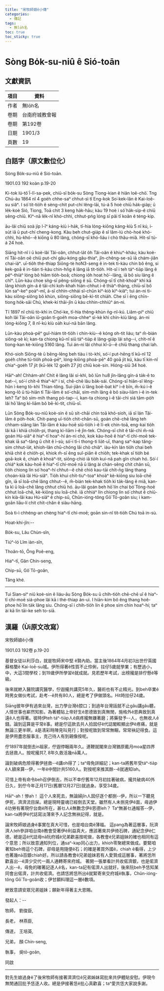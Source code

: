 ```yaml
---
title: "宋牧師娘ê小傳"
categories:
  - 傳記
tags:
  - 無lo̍h名
toc: true
toc_sticky: true
---
```


# Sòng Bo̍k-su-niû ê Sió-toān

## 文獻資訊

| 項目 | 資料 |
|---|---|
| 作者 | 無lo̍h名 |
| 卷期 | 台南府城教會報 |
| 卷期 | 第192卷 |
| 日期 | 1901/3 |
| 頁數 | 19 |

## 白話字（原文數位化）

Sòng Bo̍k-su-niû ê Sió-toān.

1901.03 192 koàn p.19-20

Ki-tok lú-tô͘ Í-lī-sa-pek, chiū-sī bo̍k-su Sòng Tiong-kian ê hiân loē-chō͘. Tng Chú-āu 1864 nî 4 goe̍h chhe-saⁿ chhut-sì tī Eng-kok So͘-kek-lân ê Kai-loē-su siâⁿ. I só͘ tit-tio̍h ê sèng-chit put-chí lêng-lāi, tú-á 5 hoè chiū ha̍k-gia̍p; ū le̍k-koè Sió, Tiong, Toā chit 3 keng ha̍k-hāu; kàu 19 hoè i só͘ ha̍k-si̍p-ê chiū sêng-chiū. Kìⁿ-nā le̍k-nî khó-chhì, chhut-pńg lóng sī pâi tī koân ê téng-kip.

āu-lâi chiū soà ji̍p I-īⁿ káng-kiù i-ha̍k, tī-hia lóng-kiōng káng-kiù 5 nî kú, i-su̍t iā ū put-chí cheng-kong. Kàu beh chut-gia̍p ê sî lâm-lú chò-hoé khó-chhì, hù-khó--ê kiōng ū 80 lâng, chóng-sī khó-liáu i chò thâu-miâ. Hit-sî tú-á 24 hoè.

Siāng hit-nî i ū koè-lâi Tâi-oân, chhut-la̍t o̍h Tâi-oân ê khiuⁿ-kháu; kàu koè-nî Tâi-oân oē chiū put-chí gâu-kóng gâu-thiaⁿ, jîn-chêng-se-sū iā chám-jiân chai-iáⁿ. uī-tio̍h thé-thiap Siōng-tè ho͘N3-seng ê in-tek tì-kàu chin bô êng, si kek-goā ê in-tián tì-kàu chin-hn̄g ê lâng iā tit-tio̍h. Hit-sî i teh táⁿ-tia̍p lâng ê pēⁿ-thiàⁿ lóng bô hiâm tio̍h-boâ; chiong io̍h hoat hō͘--lâng, iā bô siu lâng ê chîⁿ. Lūn-kàu choe sǹg-sī pêng-siông ê sū. Chóng-sī tī chit-khoáⁿ khì kā lâng khioh gín-á ê tāi-chì koh-khah hián-chhut i-ê thiàⁿ-thàng, chiū-sī bô lūn saⁿ-keⁿ poàⁿ-mî, á-sī chhìn-chhái sî-chūn kìⁿ-kiò kìⁿ-kiâⁿ; tuì án-ni tì-kàu siông-siông bô khùn, siông-siông bē-kì-tit chia̍h. Che sī i ēng chīn-tiong ho̍k-sāi Chú, khek-kí thāi-jîn ū kàu chhin-chhiūⁿ án-ni.

Tī 1897 nî chiū tò-khì in Chó͘-ke, tī-hia thêng-khùn n̄g-nî-kú. Liâm-piⁿ chiū koh lâi Tâi-oân iû-goân tì-goe̍h moa-chheⁿ sì-kè khì chín-kiù lâng. án-ni lóng-kiōng 7, 8 nî-kú kiù oa̍h kuí-nā bān lâng.

Lūn-kàu phoà-pēⁿ guî-hiám tit-tio̍h i chín-kiù--ê kóng oh-tit liáu; taⁿ m̄-bián siông-sè kì; kan-ta chiong kū-nî siū táⁿ-tia̍p ê lâng-gia̍p lâi sǹg--i, chi̍t-nî ê tiong-kan kè-kiōng 5160 lâng. Tuì án-ni lâi chhui kî-û--ê chiū thang chai lah.

Khó-sioh Siōng-tè ū bēng-lēng beh tiàu i tò-khì, só͘-í put-hēng tī kū-nî 12 goe̍h chhe tú-tio̍h phoà-pēⁿ, lóng-kiōng phoà-pēⁿ 40 goā ji̍t kú, kàu tī kin-nî chiaⁿ-goe̍h 17 ji̍t (kū-le̍k 12 goe̍h 27 ji̍t) chiū koè-sin. Hióng-siū 34 hoè.

Hāiⁿ-ah! Chhám-ah! Chit ê lâng lâi sí-khì, bô lūn hu8 jîn-lâng gín-á ta̍k-ê to bat--i, só͘-í chi̍t-ē thiaⁿ-kìⁿ i sí, chē-chē lâu ba̍k-sái. Chóng-sī hiān-sî lêng-hûn í-keng tò-khì Thian-tông. Sui-jiân ū lâng boē-bat kìⁿ i-ê bīn, m̄-kú i-ê kong-lô ū tù-hiān tī Tâi-lâm ê só͘-chāi, sím-mi̍h lâng ē bô siàu-liām i-ê in-tek leh? Taⁿ bô sím-mi̍h thang pò-tap--i, kan-ta chiong i-ê tāi-chì siá tām-po̍h lâi hō͘ lâng kì-liām bô bē-kì-tit, chiū-sī.

Lūn Sòng Bo̍k-su-niû koè-sin ê sū si̍t-chāi chin toā khó-sioh, iā sī lán Tâi-lâm ê po̍h-hok. Chit-pang uī-tio̍h chit-chân-sū, goán chē-chē lâng teh chham-siâng lán Tâi-lâm ê kàu-hoē siū-tio̍h i-ê lī-ek chin-toā, eng-kai tio̍h lâi kā i khiā chio̍h-pi, thang kì-liām i-ê jîn-tek. Chóng-sī chit ê tāi-chì m̄-nā goán Hú-siâⁿ ê hiaⁿ-tī hoaⁿ-hí án-ni chò, kok kàu-hoē ê hiaⁿ-tī chí-moē tek-khak iā saⁿ-tâng ū chit ê ì-sù; só͘-í tì-ì thong-ti lia̍t-uī, thang saⁿ-kap tâng-sim chhut-la̍t, khioh-lân chū-chóng lâi chò chiâⁿ. iàu-kín lán tio̍h chai beh khiā chit ê chio̍h-pi, khiok m̄-sī ēng suî-piān ê chio̍h; tek-khak sī tio̍h bé goā-kok ê, chiah ē khoàⁿ-tit, siōng-chió iā tio̍h kuí-nā pah gîn chiah hó. Só͘-í chiáⁿ kok kàu-hoē ê hiaⁿ-tī chí-moē nā ū lâng ài chàn-sêng chit chân sū, tio̍h chiong lín só͘ hoaⁿ-hí chhut--ê chē chió kau-tāi chi̍t-n̄g lâng thang choán-kià lâi Hú-siâⁿ. Tio̍h khui chi̍t-tiuⁿ-toaⁿ khoàⁿ kè-kiōng siu loā-chē gîn, iā sī loā-chē lâng chhut--ê, m̄-bián tek-khak tio̍h kì ta̍k-lâng ê miâ, kan-ta kì ū loā-chē lâng chhut chiū hó. āu-lâi goán beh hō͘ lín chai bó͘ Tông-hoē chhut loā-chē, kè-kiōng siu loā-chē. iā chhiáⁿ lín chiong lín só͘ chhut ê chiū-kín kià-lâi kau Hú-siâⁿ ê chip-sū, Chûn-ióng-tông Gō͘ Tō-goân siu; i kam-goān liāu-lí chit chi̍t-chân ê siàu-hāng.

Soà tì-ì chhéng-an chèng hiaⁿ-tī chí-moē; goān sin-nî tit-tio̍h Chú toā in-sù.

Hoat-khí-jîn:--

Bo̍k-su, Lâu Chùn-sîn,

Tiúⁿ-ló Lîm iàn-sîn,

Thoân-tō, Ông Poê-eng,

Hiaⁿ-tī, Gân Chín-seng,

Chip-sū, Gô͘ Tō-goân,

Tâng khé.

* * * * *

Tuì Sian-siⁿ niû koè-sin ê liáu-āu Sòng Bo̍k-su ū chih-tio̍h chē-chē uī ê hiaⁿ-tī chí-moē siá-phoe lâi kā i thé-thiap án-uì. I hiān-kim bô êng thang hoê-phoe hō͘ lín ta̍k lâng siu. Chóng-sī i chih-tio̍h lín ê phoe sim chin hoaⁿ-hí; taⁿ ài kā lín tāi-ke seh to-siā.

## 漢羅（Ùi原文改寫）

宋牧師娘ê小傳

1901.03 192卷 p.19-20

基督女徒以利莎白，就是牧師宋中堅 ê賢內助。當主後1864年4月初3出世佇英國蘇格籣ê Kai-loē-su城。伊所得著ê性質不止伶俐，拄仔5歲就學業；有歷過小，中，大這3間學校；到19歲伊所學習ê就成就。見若歷年考試，出榜攏是排佇懸ê等級。

後來就紲入醫院講究醫學，佇遐攏共講究5年久，醫術也有不止精光。到beh卒業ê時男女做伙考試，赴考--ê共有80人，總是考了伊做頭名。Hit時拄仔24歲。

Siāng彼年伊有過來台灣，出力學台灣ê腔口；到過年台灣話就不止gâu講gâu聽，人情世事也嶄然知影。為著體貼上帝好生ê恩德致到真無閒，施格外ê恩典致到真遠ê人也得著。彼時伊teh táⁿ-tia̍p人ê病疼攏無嫌著磨；將藥發予--人，也無收人ê錢。論到這算是平常ê事。總是佇這款去共人拾囡仔ê代誌閣較顯出伊ê疼痛，就是無論三更半暝，á是凊彩時陣見叫見行；對按呢致到常常無睏，常常袂記得食。這是伊用盡忠服事主，克己待人有到親像按呢。

佇1897年就倒去in祖家，佇遐停睏兩年久。連鞭就閣來台灣猶原戴月moa星四界去拯救人。按呢攏共7, 8年久救活幾nā萬人。

論到破病危險得著伊拯救--ê講oh得了；taⁿ毋免詳細記；kan-ta將舊年受táⁿ-tia̍p ê人額來算--伊，一年ê中間計共5160人。對按呢來推其餘--ê就通知lah。

可惜上帝有命令beh召伊倒去，所以不幸佇舊年12月初拄著破病，攏共破病40外日久，到佇今年正月17日(舊曆12月27日)就過身。享受34歲。

Hāiⁿ-ah！慘ah！ 這个人來死去，無論婦jîn人囡仔逐个都捌--伊，所以一下聽見伊死，濟濟流目屎。總是現時靈魂已經倒去天堂。雖然有人未捌見伊ê面，毋過伊ê功勞有著現佇台南ê所在，甚乜人ē無數念伊ê恩德leh？ Taⁿ無甚乜通報答--伊，kan-ta將伊ê代誌寫淡薄來予人記念無袂記得，就是。

論宋牧師娘過身ê事實在真大可惜，也是咱台南ê薄福。 這pang為著這層事，阮濟濟人teh參詳咱台南ê教會受著伊ê利益真大，應該著來共伊徛石碑，通紀念伊ê仁德。總是這ê代誌毋nā阮府城ê兄弟歡喜按呢做，各教會ê兄弟姐妹的確也相同有這个意思；所以致意通知列位，通saⁿ-kap同心出力，khioh零聚總來做成。要緊咱著知beh徛這个石碑，卻毋是用隨便ê石；的確是著買外國ê，chiah ē看得，上少也著幾nā百銀chiah好。所以請各教會ê兄弟姐妹若有人愛贊成這層事，著將恁所歡喜出--ê濟少交代一兩人通轉寄來府城。 著開一張單看計共收偌濟銀，也是偌濟人出--ê，毋免的確著記逐人ê名，kan-ta記有偌濟人出就好。後來阮beh予恁知某同會出偌濟，計共收偌濟。也請恁將恁所出ê就緊寄來交府城ê執事，Chûn-ióng-tông Gō͘ To-goân收；伊甘願料理這一層ê數項。

紲致意請安眾兄弟姐妹；願新年得著主大恩賜。

發起人：--

牧師， 劉俊臣,

長老， 林燕臣,

傳道， 王培英,

兄弟， 顏 Chín-seng,

執事， 吳tō-goân,

同啟

* * * * *

對先生娘過身ê了後宋牧師有接著濟濟位ê兄弟姊妹寫批來共伊體貼安慰。伊現今無閒通回批予恁逐人收。總是伊接著恁ê批心真歡喜；taⁿ愛共恁大家說多謝。
